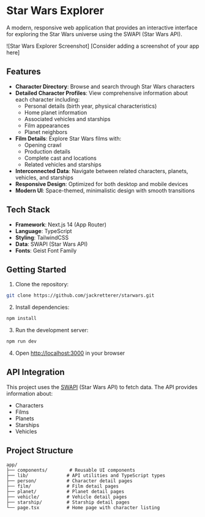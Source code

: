 # Star Wars Explorer

A modern, responsive web application that provides an interactive interface for exploring the Star Wars universe using the SWAPI (Star Wars API).

![Star Wars Explorer Screenshot]
[Consider adding a screenshot of your app here]

## Features

- **Character Directory**: Browse and search through Star Wars characters
- **Detailed Character Profiles**: View comprehensive information about each character including:
  - Personal details (birth year, physical characteristics)
  - Home planet information
  - Associated vehicles and starships
  - Film appearances
  - Planet neighbors
- **Film Details**: Explore Star Wars films with:
  - Opening crawl
  - Production details
  - Complete cast and locations
  - Related vehicles and starships
- **Interconnected Data**: Navigate between related characters, planets, vehicles, and starships
- **Responsive Design**: Optimized for both desktop and mobile devices
- **Modern UI**: Space-themed, minimalistic design with smooth transitions

## Tech Stack

- **Framework**: Next.js 14 (App Router)
- **Language**: TypeScript
- **Styling**: TailwindCSS
- **Data**: SWAPI (Star Wars API)
- **Fonts**: Geist Font Family

## Getting Started

1. Clone the repository:

```bash
git clone https://github.com/jackretterer/starwars.git
```

2. Install dependencies:

```bash
npm install
```

3. Run the development server:

```bash
npm run dev
```

4. Open [http://localhost:3000](http://localhost:3000) in your browser

## API Integration

This project uses the [SWAPI](https://swapi.dev/) (Star Wars API) to fetch data. The API provides information about:
- Characters
- Films
- Planets
- Starships
- Vehicles

## Project Structure

```
app/
├── components/        # Reusable UI components
├── lib/              # API utilities and TypeScript types
├── person/           # Character detail pages
├── film/             # Film detail pages
├── planet/           # Planet detail pages
├── vehicle/          # Vehicle detail pages
├── starship/         # Starship detail pages
└── page.tsx          # Home page with character listing
```
